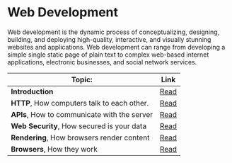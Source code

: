 # Web Development

Web development is the dynamic process of conceptualizing, designing, building, and deploying high-quality, interactive, and visually stunning websites and applications. Web development can range from developing a simple single static page of plain text to complex web-based internet applications, electronic businesses, and social network services.

| Topic:                                       | Link                        |
| -------------------------------------------- | --------------------------- |
| **Introduction**                             | [Read](./Life_Cycle.md)     |
| **HTTP**, How computers talk to each other.  | [Read](./HTTP.md)           |
| **APIs**, How to communicate with the server | [Read](./API.md)            |
| **Web Security**, How secured is your data   | [Read](./Web_Security.md)   |
| **Rendering**, How browsers render content   | [Read](./Rendering.md)      |
| **Browsers**, How they work                  | [Read](./Browsers.md)       |
